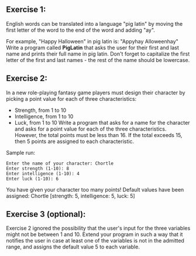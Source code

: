 ## Exercise 1:
English words can be translated into a language "pig latin" by moving the first letter of the word to the end of the word and adding "ay".

For example,  "Happy Halloween" in pig latin is: "Appyhay Alloweenhay"
Write a program called **PigLatin** that asks the user for their first and last name and prints their full name in pig latin.  Don't forget to capitalize the first letter of the first and last names - the rest of the name should be lowercase.


## Exercise 2:
In a new role-playing fantasy game players must design their character by picking a point value for each of three characteristics:

- Strength, from 1 to 10
- Intelligence, from 1 to 10
- Luck, from 1 to 10
Write a program that asks for a name for the character and asks for a point value for each of the three characteristics. However, the total points must be less than 16. If the total exceeds 15, then 5 points are assigned to each characteristic.

Sample run:
```
Enter the name of your character: Chortle
Enter strength (1-10): 8
Enter intelligence (1-10): 4
Enter luck (1-10): 6
```

You have given your character too many points! Default values have been assigned:
Chortle [strength: 5, intelligence: 5, luck: 5]

## Exercise 3 (optional):
Exercise 2 ignored the possibility that the user's input for the three variables might not be between 1 and 10.
Extend your program in such a way that it notifies the user in case at least one of the variables is not in the admitted range, and assigns the default value 5 to each variable.